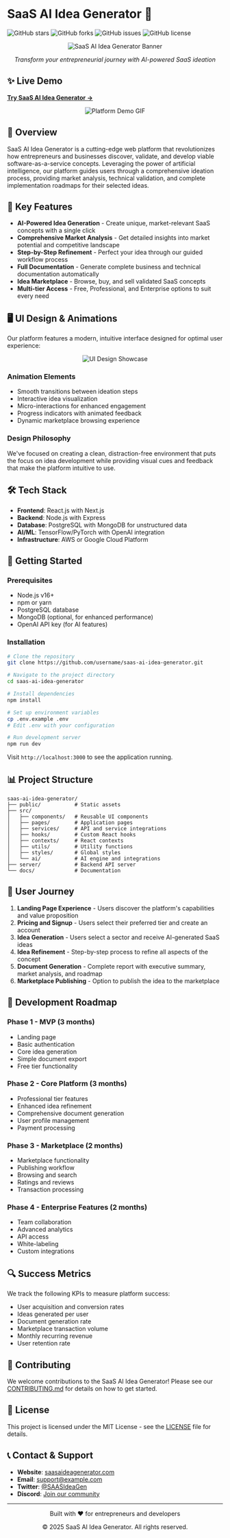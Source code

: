 # SaaS AI Idea Generator 🚀

![GitHub stars](https://img.shields.io/github/stars/username/saas-ai-idea-generator?style=social)
![GitHub forks](https://img.shields.io/github/forks/username/saas-ai-idea-generator?style=social)
![GitHub issues](https://img.shields.io/github/issues/username/saas-ai-idea-generator)
![GitHub license](https://img.shields.io/github/license/username/saas-ai-idea-generator)

<div align="center">
  <img src="/api/placeholder/1200/600" alt="SaaS AI Idea Generator Banner" />
  <p><i>Transform your entrepreneurial journey with AI-powered SaaS ideation</i></p>
</div>

## ✨ Live Demo

[**Try SaaS AI Idea Generator →**](https://example.com/demo)

<div align="center">
  <img src="/api/placeholder/800/450" alt="Platform Demo GIF" />
</div>

## 🌟 Overview

SaaS AI Idea Generator is a cutting-edge web platform that revolutionizes how entrepreneurs and businesses discover, validate, and develop viable software-as-a-service concepts. Leveraging the power of artificial intelligence, our platform guides users through a comprehensive ideation process, providing market analysis, technical validation, and complete implementation roadmaps for their selected ideas.

## 🔑 Key Features

- **AI-Powered Idea Generation** - Create unique, market-relevant SaaS concepts with a single click
- **Comprehensive Market Analysis** - Get detailed insights into market potential and competitive landscape
- **Step-by-Step Refinement** - Perfect your idea through our guided workflow process
- **Full Documentation** - Generate complete business and technical documentation automatically
- **Idea Marketplace** - Browse, buy, and sell validated SaaS concepts
- **Multi-tier Access** - Free, Professional, and Enterprise options to suit every need

## 🖥️ UI Design & Animations

Our platform features a modern, intuitive interface designed for optimal user experience:

<div align="center">
  <img src="/api/placeholder/900/500" alt="UI Design Showcase" />
</div>

### Animation Elements
- Smooth transitions between ideation steps
- Interactive idea visualization
- Micro-interactions for enhanced engagement
- Progress indicators with animated feedback
- Dynamic marketplace browsing experience

### Design Philosophy
We've focused on creating a clean, distraction-free environment that puts the focus on idea development while providing visual cues and feedback that make the platform intuitive to use.

## 🛠️ Tech Stack

- **Frontend**: React.js with Next.js
- **Backend**: Node.js with Express
- **Database**: PostgreSQL with MongoDB for unstructured data
- **AI/ML**: TensorFlow/PyTorch with OpenAI integration
- **Infrastructure**: AWS or Google Cloud Platform

## 🚀 Getting Started

### Prerequisites
- Node.js v16+
- npm or yarn
- PostgreSQL database
- MongoDB (optional, for enhanced performance)
- OpenAI API key (for AI features)

### Installation

```bash
# Clone the repository
git clone https://github.com/username/saas-ai-idea-generator.git

# Navigate to the project directory
cd saas-ai-idea-generator

# Install dependencies
npm install

# Set up environment variables
cp .env.example .env
# Edit .env with your configuration

# Run development server
npm run dev
```

Visit `http://localhost:3000` to see the application running.

## 📊 Project Structure

```
saas-ai-idea-generator/
├── public/           # Static assets
├── src/
│   ├── components/   # Reusable UI components
│   ├── pages/        # Application pages
│   ├── services/     # API and service integrations
│   ├── hooks/        # Custom React hooks
│   ├── contexts/     # React contexts
│   ├── utils/        # Utility functions
│   ├── styles/       # Global styles
│   └── ai/           # AI engine and integrations
├── server/           # Backend API server
└── docs/             # Documentation
```

## 📱 User Journey

1. **Landing Page Experience** - Users discover the platform's capabilities and value proposition
2. **Pricing and Signup** - Users select their preferred tier and create an account
3. **Idea Generation** - Users select a sector and receive AI-generated SaaS ideas
4. **Idea Refinement** - Step-by-step process to refine all aspects of the concept
5. **Document Generation** - Complete report with executive summary, market analysis, and roadmap
6. **Marketplace Publishing** - Option to publish the idea to the marketplace

## 📝 Development Roadmap

### Phase 1 - MVP (3 months)
- Landing page
- Basic authentication
- Core idea generation
- Simple document export
- Free tier functionality

### Phase 2 - Core Platform (3 months)
- Professional tier features
- Enhanced idea refinement
- Comprehensive document generation
- User profile management
- Payment processing

### Phase 3 - Marketplace (2 months)
- Marketplace functionality
- Publishing workflow
- Browsing and search
- Ratings and reviews
- Transaction processing

### Phase 4 - Enterprise Features (2 months)
- Team collaboration
- Advanced analytics
- API access
- White-labeling
- Custom integrations

## 🔍 Success Metrics

We track the following KPIs to measure platform success:

- User acquisition and conversion rates
- Ideas generated per user
- Document generation rate
- Marketplace transaction volume
- Monthly recurring revenue
- User retention rate

## 🤝 Contributing

We welcome contributions to the SaaS AI Idea Generator! Please see our [CONTRIBUTING.md](CONTRIBUTING.md) for details on how to get started.

## 📄 License

This project is licensed under the MIT License - see the [LICENSE](LICENSE) file for details.

## 📞 Contact & Support

- **Website**: [saasaideagenerator.com](https://example.com)
- **Email**: support@example.com
- **Twitter**: [@SAASIdeaGen](https://twitter.com)
- **Discord**: [Join our community](https://discord.gg)

---

<div align="center">
  <p>Built with ❤️ for entrepreneurs and developers</p>
  <p>© 2025 SaaS AI Idea Generator. All rights reserved.</p>
</div>
